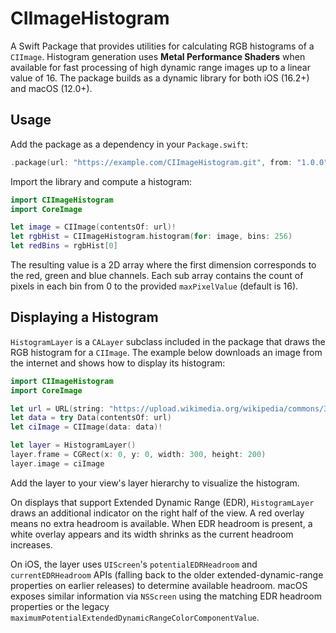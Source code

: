 # CIImageHistogram

A Swift Package that provides utilities for calculating RGB histograms of a `CIImage`. Histogram generation uses **Metal Performance Shaders** when available for fast processing of high dynamic range images up to a linear value of 16. The package builds as a dynamic library for both iOS (16.2+) and macOS (12.0+).

## Usage

Add the package as a dependency in your `Package.swift`:

```swift
.package(url: "https://example.com/CIImageHistogram.git", from: "1.0.0")
```

Import the library and compute a histogram:

```swift
import CIImageHistogram
import CoreImage

let image = CIImage(contentsOf: url)!
let rgbHist = CIImageHistogram.histogram(for: image, bins: 256)
let redBins = rgbHist[0]
```

The resulting value is a 2D array where the first dimension corresponds to the red, green and blue channels. Each sub array contains the count of pixels in each bin from 0 to the provided `maxPixelValue` (default is 16).

## Displaying a Histogram

`HistogramLayer` is a `CALayer` subclass included in the package that draws the RGB histogram for a `CIImage`. The example below downloads an image from the internet and shows how to display its histogram:

```swift
import CIImageHistogram
import CoreImage

let url = URL(string: "https://upload.wikimedia.org/wikipedia/commons/3/3c/Shaki_waterfall.jpg")!
let data = try Data(contentsOf: url)
let ciImage = CIImage(data: data)!

let layer = HistogramLayer()
layer.frame = CGRect(x: 0, y: 0, width: 300, height: 200)
layer.image = ciImage
```

Add the layer to your view's layer hierarchy to visualize the histogram.

On displays that support Extended Dynamic Range (EDR), `HistogramLayer` draws an
additional indicator on the right half of the view. A red overlay means no extra
headroom is available. When EDR headroom is present, a white overlay appears and
its width shrinks as the current headroom increases.

On iOS, the layer uses `UIScreen`'s `potentialEDRHeadroom` and
`currentEDRHeadroom` APIs (falling back to the older extended-dynamic-range
properties on earlier releases) to determine available headroom. macOS exposes
similar information via `NSScreen` using the matching EDR headroom properties or
the legacy `maximumPotentialExtendedDynamicRangeColorComponentValue`.

